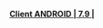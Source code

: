 **[Client ANDROID | 7.9 | ](https://autopatchcn.bh3.com/ptpublic/rel/20241025151816_Y1hlFtfrB4sR5Scd/CPS/20241024-005902-gf_android_ota-versions-v7_9-Stars_Derailed_gw.apk)**

